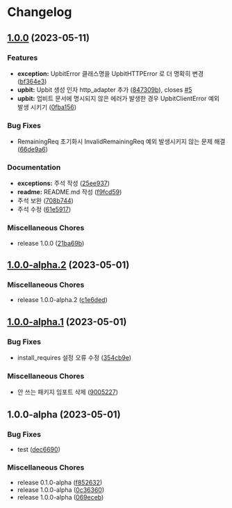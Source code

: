 # Changelog

## [1.0.0](https://github.com/designmeme/python-upbit-api/compare/v1.0.0-alpha.2...v1.0.0) (2023-05-11)


### Features

* **exception:** UpbitError 클래스명을 UpbitHTTPError 로 더 명확히 변경 ([bf364e3](https://github.com/designmeme/python-upbit-api/commit/bf364e3b5c07228f8298c29a2b4e82562e73751e))
* **upbit:** Upbit 생성 인자 http_adapter 추가 ([847309b](https://github.com/designmeme/python-upbit-api/commit/847309b5d186773643ba74d4d3ed745a5833c0aa)), closes [#5](https://github.com/designmeme/python-upbit-api/issues/5)
* **upbit:** 업비트 문서에 명시되지 않은 에러가 발생한 경우 UpbitClientError 예외 발생 시키기 ([0fba156](https://github.com/designmeme/python-upbit-api/commit/0fba1568d6314c152e0e50619f0a046ce5bf7000))


### Bug Fixes

* RemainingReq 초기화시 InvalidRemainingReq 예외 발생시키지 않는 문제 해결 ([66de9a6](https://github.com/designmeme/python-upbit-api/commit/66de9a616eaf53e691c59737b1cfff95e2f7dafb))


### Documentation

* **exceptions:** 주석 작성 ([25ee937](https://github.com/designmeme/python-upbit-api/commit/25ee93718205b5d2a060897b6ca99cd038c77b94))
* **readme:** README.md 작성 ([f9fcd59](https://github.com/designmeme/python-upbit-api/commit/f9fcd59d6143adc169d9c403249f82861088fa62))
* 주석 보완 ([708b744](https://github.com/designmeme/python-upbit-api/commit/708b744712e30fa54684cab8b24190635f03af32))
* 주석 수정 ([61e5917](https://github.com/designmeme/python-upbit-api/commit/61e59174f92c83781ce2708121be440c2254a801))


### Miscellaneous Chores

* release 1.0.0 ([21ba69b](https://github.com/designmeme/python-upbit-api/commit/21ba69bf5322da707e7564f41d8f6611e5e1f87f))

## [1.0.0-alpha.2](https://github.com/designmeme/python-upbit-api/compare/v1.0.0-alpha.1...v1.0.0-alpha.2) (2023-05-01)


### Miscellaneous Chores

* release 1.0.0-alpha.2 ([c1e6ded](https://github.com/designmeme/python-upbit-api/commit/c1e6deda85796bdf23de75149bc4ebf4961e37b7))

## [1.0.0-alpha.1](https://github.com/designmeme/python-upbit-api/compare/v1.0.0-alpha...v1.0.0-alpha.1) (2023-05-01)


### Bug Fixes

* install_requires 설정 오류 수정 ([354cb9e](https://github.com/designmeme/python-upbit-api/commit/354cb9e4057bc1266a566d8a9f8684006e9bf80c))


### Miscellaneous Chores

* 안 쓰는 패키지 임포트 삭제 ([9005227](https://github.com/designmeme/python-upbit-api/commit/90052274ebc57831e5ab0e3ea99fd8ce192eee78))

## 1.0.0-alpha (2023-05-01)


### Bug Fixes

* test ([dec6690](https://github.com/designmeme/python-upbit-api/commit/dec6690b6d7c8e8bf268573cac56c8066fc52cfa))


### Miscellaneous Chores

* release 0.1.0-alpha ([f852632](https://github.com/designmeme/python-upbit-api/commit/f852632a4ebd6e6f59eafc52a9abff42f3eef63a))
* release 1.0.0-alpha ([0c36360](https://github.com/designmeme/python-upbit-api/commit/0c3636063788e020c4e8952783897d26ee673f64))
* release 1.0.0-alpha ([069eceb](https://github.com/designmeme/python-upbit-api/commit/069eceb2b89832981ead3ecc1fda48e861adc602))
